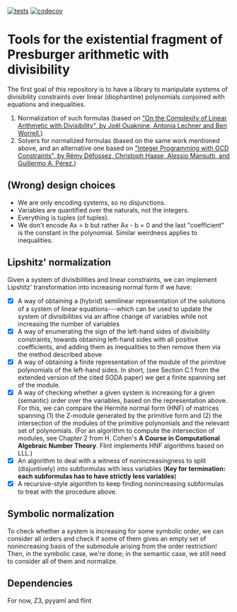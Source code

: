 [![tests](https://github.com/gaperez64/epad/actions/workflows/python-app.yml/badge.svg)](https://github.com/gaperez64/epad/actions/workflows/python-app.yml)
[![codecov](https://codecov.io/gh/gaperez64/epad/graph/badge.svg?token=YQ2L4RBMJZ)](https://codecov.io/gh/gaperez64/epad)

# Tools for the existential fragment of Presburger arithmetic with divisibility
The first goal of this repository is to have a library to manipulate systems
of divisibility constraints over linear (diophantine) polynomials conjoined
with equations and inequalities.
1. Normalization of such formulas (based on ["On the Complexity of Linear
   Arithmetic with Divisibility", by Joël Ouaknine, Antonia Lechner and Ben
   Worrell.](https://www.cs.ox.ac.uk/people/james.worrell/LICS-main.pdf))
2. Solvers for normalized formulas (based on the same work mentioned above,
   and an alternative one based on ["Integer Programming with GCD
   Constraints", by Rémy Défossez, Christoph Haase, Alessio Mansutti, and Guillermo
   A. Pérez.](https://epubs.siam.org/doi/10.1137/1.9781611977912.128))

## (Wrong) design choices
- We are only encoding systems, so no disjunctions.
- Variables are quantified over the naturals, not the integers. 
- Everything is tuples (of tuples).
- We don't encode Ax = b but rather Ax - b = 0 and the last "coefficient" is
  the constant in the polynomial. Similar weirdness applies to inequalities.

## Lipshitz' normalization
Given a system of divisibilities and linear constraints, we can implement
Lipshitz' transformation into increasing normal form if we have:
- [X] A way of obtaining a (hybrid) semilinear representation of the solutions
  of a system of linear equations---which can be used to update the system of
  divisibilities via an affine change of variables while not increasing the
  number of variables
- [X] A way of enumerating the sign of the left-hand sides of divisibility
  constraints, towards obtaining left-hand sides with all positive
  coefficients, and adding them as inequalities to then remove them via the
  method described above
- [X] A way of obtaining a finite representation of the module of the
  primitive polynomials of the left-hand sides. In short, (see Section C.1
  from the extended version of the cited SODA paper) we get a finite spanning
  set of the module.
- [X] A way of checking whether a given system is increasing for a given
  (semantic) order over the variables, based on the representation above. For
  this, we can compare the Hermite normal form (HNF) of matrices spanning (1) the
  Z-module generated by the primitive form and (2) the intersection of the
  modules of the primitive polynomials and the relevant set of polynomials.
  (For an algorithm to compute the intersection of modules, see Chapter 2 from
  H. Cohen's __A Course in Computational Algebraic Number Theory__. Flint
  implements HNF algorithms based on LLL.)
- [X] An algorithm to deal with a witness of nonincreasingness to split
  (disjuntively) into subformulas with less variables (**Key for termination:
  each subformulas has to have strictly less variables**)
- [X] A recursive-style algorithm to keep finding nonincreasing subformulas to
  treat with the procedure above.

## Symbolic normalization
To check whether a system is increasing for some symbolic order, we can consider
all orders and check if some of them gives an empty set of nonincreasing basis of
the submodule arising from the order restriction! Then, in the symbolic case, 
we're done; in the semantic case, we still need to consider all of them and normalize.

## Dependencies
For now, Z3, pyyaml and flint
